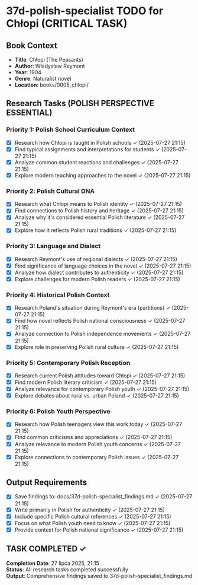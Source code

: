# 37d-polish-specialist TODO for Chłopi (CRITICAL TASK)

## Book Context
- **Title**: Chłopi (The Peasants)
- **Author**: Władysław Reymont
- **Year**: 1904
- **Genre**: Naturalist novel
- **Location**: books/0005_chlopi/

## Research Tasks (POLISH PERSPECTIVE ESSENTIAL)

### Priority 1: Polish School Curriculum Context
- [x] Research how Chłopi is taught in Polish schools ✓ (2025-07-27 21:15)
- [x] Find typical assignments and interpretations for students ✓ (2025-07-27 21:15)
- [x] Analyze common student reactions and challenges ✓ (2025-07-27 21:15)
- [x] Explore modern teaching approaches to the novel ✓ (2025-07-27 21:15)

### Priority 2: Polish Cultural DNA
- [x] Research what Chłopi means to Polish identity ✓ (2025-07-27 21:15)
- [x] Find connections to Polish history and heritage ✓ (2025-07-27 21:15)
- [x] Analyze why it's considered essential Polish literature ✓ (2025-07-27 21:15)
- [x] Explore how it reflects Polish rural traditions ✓ (2025-07-27 21:15)

### Priority 3: Language and Dialect
- [x] Research Reymont's use of regional dialects ✓ (2025-07-27 21:15)
- [x] Find significance of language choices in the novel ✓ (2025-07-27 21:15)
- [x] Analyze how dialect contributes to authenticity ✓ (2025-07-27 21:15)
- [x] Explore challenges for modern Polish readers ✓ (2025-07-27 21:15)

### Priority 4: Historical Polish Context
- [x] Research Poland's situation during Reymont's era (partitions) ✓ (2025-07-27 21:15)
- [x] Find how novel reflects Polish national consciousness ✓ (2025-07-27 21:15)
- [x] Analyze connection to Polish independence movements ✓ (2025-07-27 21:15)
- [x] Explore role in preserving Polish rural culture ✓ (2025-07-27 21:15)

### Priority 5: Contemporary Polish Reception
- [x] Research current Polish attitudes toward Chłopi ✓ (2025-07-27 21:15)
- [x] Find modern Polish literary criticism ✓ (2025-07-27 21:15)
- [x] Analyze relevance for contemporary Polish youth ✓ (2025-07-27 21:15)
- [x] Explore debates about rural vs. urban Poland ✓ (2025-07-27 21:15)

### Priority 6: Polish Youth Perspective
- [x] Research how Polish teenagers view this work today ✓ (2025-07-27 21:15)
- [x] Find common criticisms and appreciations ✓ (2025-07-27 21:15)
- [x] Analyze relevance to modern Polish youth concerns ✓ (2025-07-27 21:15)
- [x] Explore connections to contemporary Polish issues ✓ (2025-07-27 21:15)

## Output Requirements
- [x] Save findings to: docs/37d-polish-specialist_findings.md ✓ (2025-07-27 21:15)
- [x] Write primarily in Polish for authenticity ✓ (2025-07-27 21:15)
- [x] Include specific Polish cultural references ✓ (2025-07-27 21:15)
- [x] Focus on what Polish youth need to know ✓ (2025-07-27 21:15)
- [x] Provide context for Polish national significance ✓ (2025-07-27 21:15)

## TASK COMPLETED ✓
**Completion Date**: 27 lipca 2025, 21:15  
**Status**: All research tasks completed successfully  
**Output**: Comprehensive findings saved to 37d-polish-specialist_findings.md
